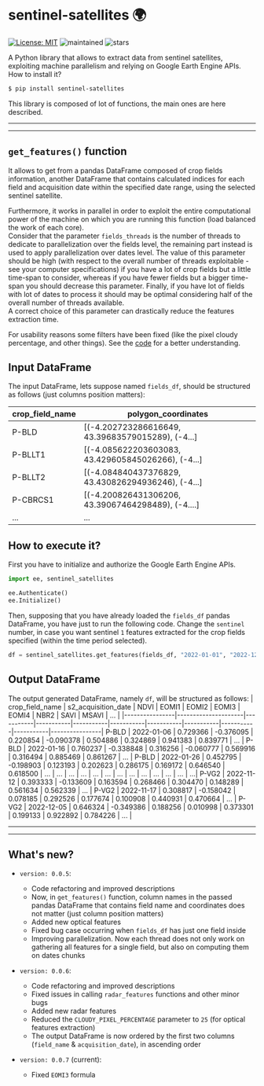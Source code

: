 # sentinel-satellites 🌍

[![License: MIT](https://img.shields.io/badge/license-MIT-yellow.svg)](./LICENSE)
![maintained](https://img.shields.io/badge/maintained%3F-YES-green.svg)
![stars](https://img.shields.io/github/stars/Amatofrancesco99/master-thesis.svg)

A Python library that allows to extract data from sentinel satellites, exploiting machine parallelism and relying on Google Earth Engine APIs.
How to install it?

```bash
$ pip install sentinel-satellites
```

This library is composed of lot of functions, the main ones are here described.

*** 
***
## `get_features()` function

It allows to get from a pandas DataFrame composed of crop fields information, another DataFrame that contains calculated indices for each field and acquisition date within the specified date range, using the selected sentinel satellite.

Furthermore, it works in parallel in order to exploit the entire computational power of the machine on which you are running this function (load balanced the work of each core). <br>Consider that the parameter `fields_threads` is the number of threads to dedicate to parallelization over the fields level, the remaining part instead is used to apply parallelization over dates level. The value of this parameter should be high (with respect to the overall number of threads exploitable - see your computer specifications) if you have a lot of crop fields but a little time-span to consider, whereas if you have fewer fields but a bigger time-span you should decrease this parameter. Finally, if you have lot of fields with lot of dates to process it should may be optimal considering half of the overall number of threads available. <br>A correct choice of this parameter can drastically reduce the features extraction time.

For usability reasons some filters have been fixed (like the pixel cloudy percentage, and other things). See the [code](https://github.com/Amatofrancesco99/master-thesis/blob/main/Notebooks/utils/sentinel_satellites.py) for a better understanding.

## Input DataFrame
The input DataFrame, lets suppose named `fields_df`, should be structured as follows (just columns position matters):

| crop_field_name |              polygon_coordinates                  |
|-----------------|---------------------------------------------------|
| P-BLD           |  [(-4.202723286616649, 43.39683579015289), (-4...]|
| P-BLLT1         | [(-4.085622203603083, 43.429605845026266), (-4...]|
| P-BLLT2         | [(-4.084840437376829, 43.430826294936246), (-4...]|
| P-CBRCS1        | [(-4.200826431306206, 43.39067464298489), (-4....]|
| ...             |             ...                                   |


## How to execute it?

First you have to initialize and authorize the Google Earth Engine APIs.

```python
import ee, sentinel_satellites

ee.Authenticate()
ee.Initialize()
```

Then, supposing that you have already loaded the `fields_df` pandas DataFrame, you have just to run the following code. Change the `sentinel` number, in case you want sentinel `1` features extracted for the crop fields specified (within the time period selected).

```python
df = sentinel_satellites.get_features(fields_df, "2022-01-01", "2022-12-31", sentinel=2, fields_threads=3)
```

## Output DataFrame
The output generated DataFrame, namely `df`, will be structured as follows:
| crop_field_name | s2_acquisition_date | NDVI      | EOMI1     | EOMI2     | EOMI3     | EOMI4     | NBR2      | SAVI      | MSAVI     | ...   |
|----------------|---------------------|-----------|-----------|-----------|-----------|-----------|-----------|-----------|-----------|----------------|
P-BLD | 2022-01-06 | 0.729366 | -0.376095 | 0.220854 | -0.090378 |	0.504886 | 0.324869	| 0.941383 | 0.839771 |	... |
P-BLD | 2022-01-16	| 0.760237 | -0.338848 | 0.316256 | -0.060777 | 0.569916 | 	0.316494 | 0.885469 | 0.861267 | ... |
P-BLD | 2022-01-26 | 0.452795 | -0.198903 | 0.123193 |	0.202623 | 0.286175 | 0.169172 | 0.646540 |	0.618500 | ... |
... | ... | ... | ... |	...	 | ... | ... | ... | ... | ... | ... | ...|
P-VG2 |	2022-11-12 | 0.393333 | -0.133609 |	0.163594 | 0.268466 | 0.304470 | 0.148289 |	0.561634 | 0.562339 | ... |
P-VG2 | 2022-11-17 | 0.308817 |	-0.158042 | 0.078185 | 0.292526 | 0.177674 | 0.100908 |	0.440931 | 0.470664 | ... |
P-VG2 | 2022-12-05 | 0.646324 |	-0.349386 | 0.188256 | 0.010998 | 0.373301 | 0.199133 |	0.922892 | 0.784226 | ... |


***
***
## What's new?
* `version: 0.0.5`:
    * Code refactoring and improved descriptions
    * Now, in `get_features()` function, column names in the passed pandas DataFrame that contains field name and coordinates does not matter (just column position matters)
    * Added new optical features
    * Fixed bug case occurring when `fields_df` has just one field inside
    * Improving parallelization. Now each thread does not only work on gathering all features for a single field, but also on computing them on dates chunks

* `version: 0.0.6`:
    * Code refactoring and improved descriptions
    * Fixed issues in calling `radar_features` functions and other minor bugs
    * Added new radar features
    * Reduced the `CLOUDY_PIXEL_PERCENTAGE` parameter to `25` (for optical features extraction)
    * The output DataFrame is now ordered by the first two columns (`field_name` & `acquisition_date`), in ascending order 

* `version: 0.0.7` (current):
    * Fixed `EOMI3` formula